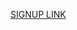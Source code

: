 [SIGNUP LINK](https://www.figma.com/file/TCruvgD6R5beN8B46iZfco/Signup-UI?type=design&node-id=0%3A1&mode=design&t=FRDnIhD6HRKZudVj-1)
